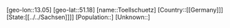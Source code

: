 ﻿---
location: [51.18,13.05]
type: City
tags:
- geo/City


SpocWebEntityId: 35084
isDeleted: false
confidential: public

---
[geo-lon::13.05]
[geo-lat::51.18]
[name::Toellschuetz]
[Country::[[Germany]]]
[State:[[../../Sachsen]]]]
[Population::]
[Unknown::]

